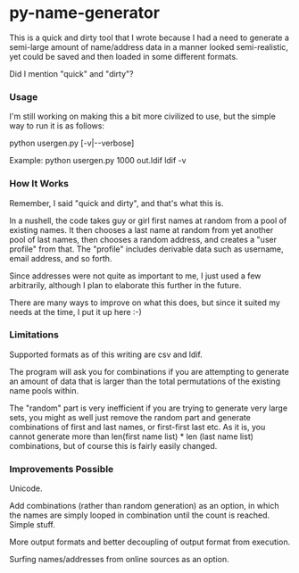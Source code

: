 # py-name-generator
This is a quick and dirty tool that I wrote because I had a need to generate a semi-large amount of name/address data in a manner looked semi-realistic, yet could be saved and then loaded in some different formats.

Did I mention "quick" and "dirty"?

### Usage
I'm still working on making this a bit more civilized to use, but the simple way to run it is as follows:

python usergen.py <number> <output file> <format> [-v|--verbose]

Example:
python usergen.py 1000 out.ldif ldif -v

### How It Works
Remember, I said "quick and dirty", and that's what this is.

In a nushell, the code takes guy or girl first names at random from a pool of existing names.  It then chooses a last name at random from yet another pool of last names, then chooses a random address, and creates a "user profile" from that.  The "profile" includes derivable data such as username, email address, and so forth.

Since addresses were not quite as important to me, I just used a few arbitrarily, although I plan to elaborate this further in the future.

There are many ways to improve on what this does, but since it suited my needs at the time, I put it up here :-)

### Limitations
Supported formats as of this writing are csv and ldif.

The program will ask you for combinations if you are attempting to generate an amount of data that is larger than the total permutations of the existing name pools within.

The "random" part is very inefficient if you are trying to generate very large sets,
you might as well just remove the random part and generate combinations of first and last names, or first-first last etc.  As it is, you cannot generate more than len(first name list) * len (last name list) combinations, but of course this is fairly easily changed.

### Improvements Possible
Unicode.

Add combinations (rather than random generation) as an option, in which the names are simply looped in combination until the count is reached.  Simple stuff.

More output formats and better decoupling of output format from execution.

Surfing names/addresses from online sources as an option.
